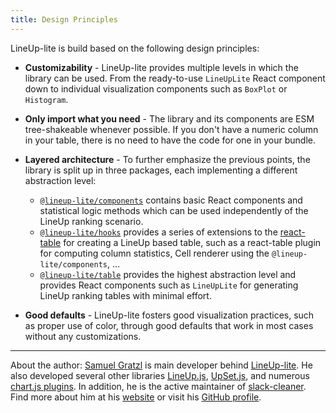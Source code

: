 ```yaml
---
title: Design Principles
---
```


LineUp-lite is build based on the following design principles:

- **Customizability** -
  LineUp-lite provides multiple levels in which the library can be used.
  From the ready-to-use `LineUpLite` React component down to individual visualization components such as `BoxPlot` or `Histogram`.

- **Only import what you need** -
  The library and its components are ESM tree-shakeable whenever possible.
  If you don't have a numeric column in your table, there is no need to have the code for one in your bundle.

- **Layered architecture** -
  To further emphasize the previous points, the library is split up in three packages, each implementing a different abstraction level:
  - [`@lineup-lite/components`](https://npmjs.com/package/@lineup-lite/components)
    contains basic React components and statistical logic methods which can be used independently of the LineUp ranking scenario.
  - [`@lineup-lite/hooks`](https://npmjs.com/package/@lineup-lite/hooks)
    provides a series of extensions to the [react-table](https://react-table.tanstack.com/) for creating a LineUp based table, such as a react-table plugin for computing column statistics, Cell renderer using the `@lineup-lite/components`, ...
  - [`@lineup-lite/table`](https://npmjs.com/package/@lineup-lite/table)
    provides the highest abstraction level and provides React components such as `LineUpLite` for generating LineUp ranking tables with minimal effort.
- **Good defaults** -
  LineUp-lite fosters good visualization practices, such as proper use of color, through good defaults that work in most cases without any customizations.

---

About the author: [Samuel Gratzl](https://www.sgratzl.com) is main developer behind [LineUp-lite](https://lineup-lite.netlify.app). He also developed several other libraries [LineUp.js](https://lineup.js.org), [UpSet.js](https://upset.js.org), and numerous [chart.js plugins](https://github.com/sgratzl?tab=repositories&q=chartjs-&type=&language=). In addition, he is the active maintainer of [slack-cleaner](https://github.com/sgratzl/slack-cleaner). Find more about him at his [website](https://wwww.sgratzl.com) or visit his [GitHub profile](https://github.com/sgratzl).

